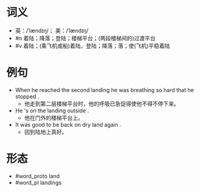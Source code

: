 # 词义
- 英：/ˈlændɪŋ/； 美：/ˈlændɪŋ/
- #n 着陆；降落；登陆；楼梯平台；(两段楼梯间的)过渡平台
- #v 着陆；(乘飞机或船)着陆，登陆；降落；落；使(飞机)平稳着陆
# 例句
- When he reached the second landing he was breathing so hard that he stopped .
	- 他走到第二层楼梯平台时，他的呼吸已急促得使他不得不停下来。
- He 's on the landing outside .
	- 他在门外的楼梯平台上。
- It was good to be back on dry land again .
	- 回到陆地上真好。
# 形态
- #word_proto land
- #word_pl landings
